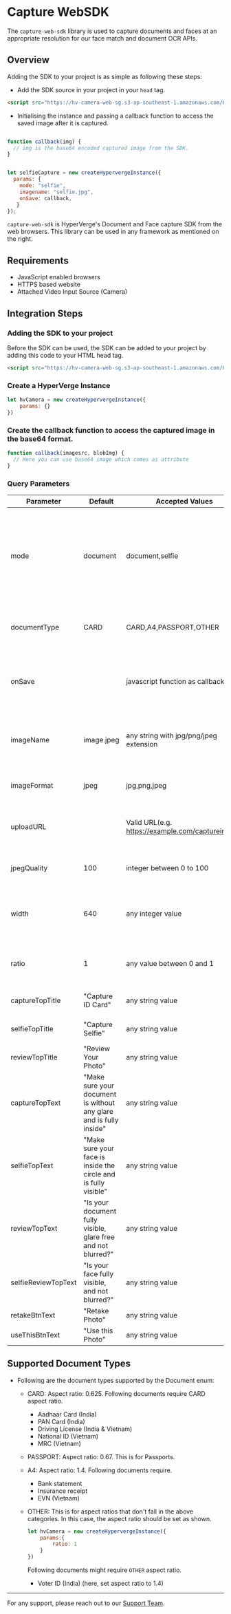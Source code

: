 
# Capture WebSDK

The `capture-web-sdk` library is used to capture documents and faces at an appropriate resolution for our face match and document OCR APIs.

## Overview

Adding the SDK to your project is as simple as following these steps:

- Add the SDK source in your project in your `head` tag.

```html
<script src="https://hv-camera-web-sg.s3-ap-southeast-1.amazonaws.com/HypervergeSDK.js"></script>
```

- Initialising the instance and passing a callback function to access the saved image after it is captured.

```javascript

function callback(img) {
  // img is the base64 encoded captured image from the SDK.
}


let selfieCapture = new createHypervergeInstance({
  params: {
    mode: "selfie",
    imagename: "selfie.jpg",
    onSave: callback,
   }
});

```

`capture-web-sdk` is HyperVerge's Document and Face capture SDK from the web browsers. This library can be used in any framework as mentioned on the right.

## Requirements
* JavaScript enabled browsers
* HTTPS based website
* Attached Video Input Source (Camera)

## Integration Steps

### Adding the SDK to your project

Before the SDK can be used, the SDK can be added to your project by adding this code to your HTML head tag.

```html
<script src="https://hv-camera-web-sg.s3-ap-southeast-1.amazonaws.com/HypervergeSDK.js"></script>
```

### Create a HyperVerge Instance

```javascript
let hvCamera = new createHypervergeInstance({
    params: {}
})
```

### Create the callback function to access the captured image in the base64 format.

```javascript
function callback(imagesrc, blobImg) { 
  // Here you can use base64 image which comes as attribute
}
```

### Query Parameters

| Parameter       | Default           | Accepted  Values                                 | Description                                                  |
| --------------- | ----------------- | ------------------------------------------------ | ------------------------------------------------------------ |
| mode            | document          | document,selfie                                  | Determines for what purpose SDK is required. document mode opens back camera with aspect ratio defined in document type. selfie mode opens front camera with circle overlay for selfie capture |
| documentType    | CARD              | CARD,A4,PASSPORT,OTHER                           | Determines aspect ratio of camera opened. More details about document type is given below |
| onSave          |                   | javascript function as callback                  | On successful image capture. Callback function which is passed in onSave parameter is called with base64 image as attribute. |
| imageName       | image.jpeg        | any string with jpg/png/jpeg extension           | If this parameter is passed SDK will create local storage variable with given filename. Which can be used by localStorage.getItem(<imagename provided>); |
| imageFormat    | jpeg              | jpg,png,jpeg                                     | It should be used with imagename parameter to save image file in repective extension |
| uploadURL       |                   | Valid URL(e.g. https://example.com/captureimage) | If this parameter is provided SDK will pass image data to provided URL as an AJAX request |
| jpegQuality   | 100               | integer between 0 to 100                         | It determines quality of captured image. 0 is worst quality and 100 is best quality |
| width           | 640               | any integer value                                | It determines width of video stream to be opened. It is rarely used parameter and should be used with caution |
| ratio           | 1                 | any value between 0 and 1                        | It determines aspect ratio of video stream. Again rarely used and should be used with caution. |
| captureTopTitle | "Capture ID Card" | any string value                                 | It determines heading of document capture screen             |
| selfieTopTitle  | "Capture Selfie"  | any string value                                 | It determines heading of selfie capture screen               |
| reviewTopTitle | "Review Your Photo" | any string value                                 | It determines heading of review screen             |
| captureTopText  |  "Make sure your document is without any glare and is fully inside"  | any string value                                 | It determines instructions of document capture screen               |
|selfieTopText  |  "Make sure your face is inside the circle and is fully visible"  | any string value                                 | It determines instructions of selfie capture screen               |
|reviewTopText  |  "Is your document fully visible, glare free and not blurred?"  | any string value                                 | It determines instructions of document review  screen               |
|selfieReviewTopText  |  "Is your face fully visible, and not blurred?"  | any string value                                 | It determines instructions of selfie review  screen               |
|retakeBtnText  | "Retake Photo"  | any string value                                 | It determines text of retake button               |
|useThisBtnText  | "Use this Photo"  | any string value                                 | It determines text of final submit button               |


## Supported Document Types

- Following are the document types supported by the Document enum:

    - CARD: Aspect ratio: 0.625. Following documents require CARD aspect ratio.

      - Aadhaar Card (India)
      - PAN Card (India)
      - Driving License (India & Vietnam)
      - National ID (Vietnam)
      - MRC (Vietnam)

    - PASSPORT: Aspect ratio: 0.67. This is for Passports.

    - A4: Aspect ratio: 1.4. Following documents require.

      - Bank statement
      - Insurance receipt
      - EVN (Vietnam)

    - OTHER: This is for aspect ratios that don't fall in the above categories. In this case, the aspect ratio should be set as shown.

      ```javascript
      let hvCamera = new createHypervergeInstance({
          params:{
              ratio: 1
          }
      })
      ```

      Following documents might require `OTHER` aspect ratio.

      - Voter ID (India) (here, set aspect ratio to 1.4)

  
---
For any support, please reach out to our [Support Team](mailto:support@hyperverge.co).
